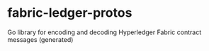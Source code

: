 # fabric-ledger-protos

Go library for encoding and decoding Hyperledger Fabric contract messages (generated)
